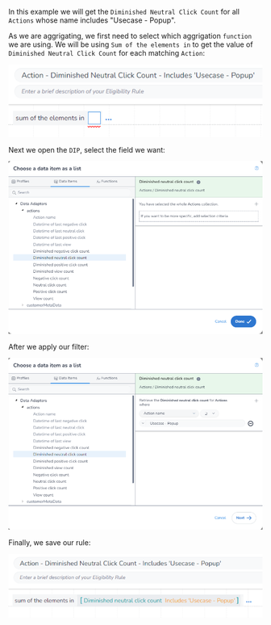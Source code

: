 In this example we will get the `Diminished Neutral Click Count` for all `Actions` whose name includes "Usecase - Popup".

As we are aggrigating, we first need to select which aggrigation `function` we are using. We will be using `Sum of the elements in` to get the value of `Diminished Neutral Click Count` for each matching `Action`:

![alt text](image_1.png)

Next we open the `DIP`, select the field we want:

![alt text](image_2.png)

After we apply our filter:

![alt text](image_3.png)

Finally, we save our rule:

![alt text](image_4.png)